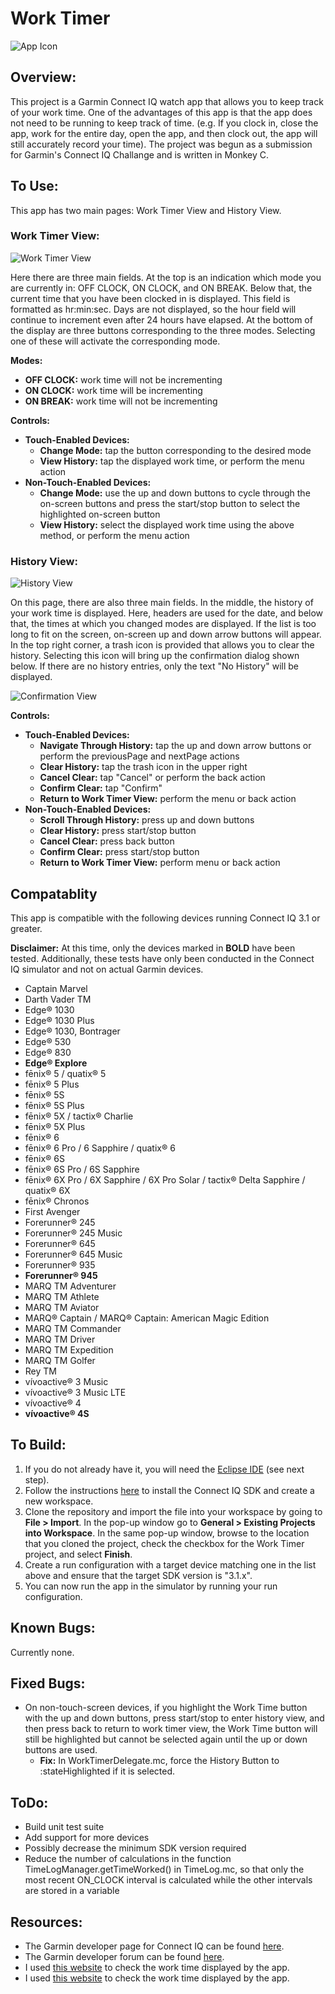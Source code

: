 # Work Timer
![App Icon](Images/workTimerClockIconWithTicks.png)

## Overview:
This project is a Garmin Connect IQ watch app that allows you to keep track of your work time. One of the advantages of this app is that the app does not need to be running to keep track of time. (e.g. If you clock in, close the app, work for the entire day, open the app, and then clock out, the app will still accurately record your time). The project was begun as a submission for Garmin's Connect IQ Challange and is written in Monkey C.

## To Use:
This app has two main pages: Work Timer View and History View.

### Work Timer View:
![Work Timer View](Images/workTimerView.png)

Here there are three main fields. At the top is an indication which mode you are currently in: OFF CLOCK, ON CLOCK, and ON BREAK. Below that, the current time that you have been clocked in is displayed. This field is formatted as hr:min:sec. Days are not displayed, so the hour field will continue to increment even after 24 hours have elapsed. At the bottom of the display are three buttons corresponding to the three modes. Selecting one of these will activate the corresponding mode.

**Modes:**
* **OFF CLOCK:** work time will not be incrementing
* **ON CLOCK:** work time will be incrementing
* **ON BREAK:** work time will not be incrementing

**Controls:**
* **Touch-Enabled Devices:**
  * **Change Mode:** tap the button corresponding to the desired mode
  * **View History:** tap the displayed work time, or perform the menu action
* **Non-Touch-Enabled Devices:**
  * **Change Mode:** use the up and down buttons to cycle through the on-screen buttons and press the start/stop button to select the highlighted on-screen button
  * **View History:** select the displayed work time using the above method, or perform the menu action

### History View:
![History View](Images/historyView.png)

On this page, there are also three main fields. In the middle, the history of your work time is displayed. Here, headers are used for the date, and below that, the times at which you changed modes are displayed. If the list is too long to fit on the screen, on-screen up and down arrow buttons will appear. In the top right corner, a trash icon is provided that allows you to clear the history. Selecting this icon will bring up the confirmation dialog shown below. If there are no history entries, only the text "No History" will be displayed.

![Confirmation View](Images/confirmationView.png)

**Controls:**
* **Touch-Enabled Devices:**
  * **Navigate Through History:** tap the up and down arrow buttons or perform the previousPage and nextPage actions
  * **Clear History:** tap the trash icon in the upper right
  * **Cancel Clear:** tap "Cancel" or perform the back action
  * **Confirm Clear:** tap "Confirm"
  * **Return to Work Timer View:** perform the menu or back action
* **Non-Touch-Enabled Devices:**
  * **Scroll Through History:** press up and down buttons
  * **Clear History:** press start/stop button
  * **Cancel Clear:** press back button
  * **Confirm Clear:** press start/stop button
  * **Return to Work Timer View:** perform menu or back action

## Compatablity
This app is compatible with the following devices running Connect IQ 3.1 or greater.

**Disclaimer:** At this time, only the devices marked in **BOLD** have been tested. Additionally, these tests have only been conducted in the Connect IQ simulator and not on actual Garmin devices.

* Captain Marvel
* Darth Vader TM
* Edge® 1030
* Edge® 1030 Plus
* Edge® 1030, Bontrager
* Edge® 530
* Edge® 830
* **Edge® Explore**
* fēnix® 5 / quatix® 5
* fēnix® 5 Plus
* fēnix® 5S
* fēnix® 5S Plus
* fēnix® 5X / tactix® Charlie
* fēnix® 5X Plus
* fēnix® 6
* fēnix® 6 Pro / 6 Sapphire / quatix® 6
* fēnix® 6S
* fēnix® 6S Pro / 6S Sapphire
* fēnix® 6X Pro / 6X Sapphire / 6X Pro Solar / tactix® Delta Sapphire / quatix® 6X
* fēnix® Chronos
* First Avenger
* Forerunner® 245
* Forerunner® 245 Music
* Forerunner® 645
* Forerunner® 645 Music
* Forerunner® 935
* **Forerunner® 945**
* MARQ TM Adventurer
* MARQ TM Athlete
* MARQ TM Aviator
* MARQ® Captain / MARQ® Captain: American Magic Edition
* MARQ TM Commander
* MARQ TM Driver
* MARQ TM Expedition
* MARQ TM Golfer
* Rey TM
* vívoactive® 3 Music
* vívoactive® 3 Music LTE
* vívoactive® 4
* **vívoactive® 4S**

## To Build:
1. If you do not already have it, you will need the [Eclipse IDE](https://www.eclipse.org/) (see next step).
2. Follow the instructions [here](https://developer.garmin.com/connect-iq/programmers-guide/getting-started/) to install the Connect IQ SDK and create a new workspace.
3. Clone the repository and import the file into your workspace by going to **File > Import**. In the pop-up window go to **General > Existing Projects into Workspace**. In the same pop-up window, browse to the location that you cloned the project, check the checkbox for the Work Timer project, and select **Finish**.
4. Create a run configuration with a target device matching one in the list above and ensure that the target SDK version is "3.1.x".
5. You can now run the app in the simulator by running your run configuration.

## Known Bugs:
Currently none.

## Fixed Bugs:
* On non-touch-screen devices, if you highlight the Work Time button with the up and down buttons, press start/stop to enter history view, and then press back to return to work timer view, the Work Time button will still be highlighted but cannot be selected again until the up or down buttons are used. 
  * **Fix:** In WorkTimerDelegate.mc, force the History Button to :stateHighlighted if it is selected.
  
## ToDo:
* Build unit test suite
* Add support for more devices
* Possibly decrease the minimum SDK version required
* Reduce the number of calculations in the function TimeLogManager.getTimeWorked() in TimeLog.mc, so that only the most recent ON_CLOCK interval is calculated while the other intervals are stored in a variable

## Resources:
* The Garmin developer page for Connect IQ can be found [here](https://developer.garmin.com/connect-iq/overview/).
* The Garmin developer forum can be found [here](https://forums.garmin.com/developer/).
* I used [this website](https://www.timeanddate.com/date/durationresult.html) to check the work time displayed by the app.
* I used [this website](https://www.dollartimes.com/calculators/hours-minutes-calculator.htm) to check the work time displayed by the app.
